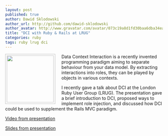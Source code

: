```yaml
---
layout: post
published: true
author: Dawid Sklodowski
author_url: http://github.com/dawid-sklodowski
author_avatar: http://www.gravatar.com/avatar/073c19a8d1fd30baa6dba34eaa55fe90.png
title: "DCI with Ruby & Rails at LRUG"
categories: ruby
tags: ruby lrug dci
---
```


<img src="//res.cloudinary.com/skillsmatter/image/upload/v1389980650/adhkobnxggp0sztntb3a.png" style="width: 150px; float: left; padding: 4px; border: 1px solid #BBB; margin: 0 20px 0 0;" />
Data Context Interaction is a recently invented programming paradigm aiming to separate behaviour from your data model. By extracting interactions into roles, they can be played by objects in various contexts.

<!--more-->

I recently gave a talk about DCI at the London Ruby User Group (LRUG). The presentation gave a brief introduction to DCI, proposed ways to implement role injection, and discussed how DCI could be used to supplement the Rails MVC paradigm.

[Video from presentation](http://skillsmatter.com/podcast/home/dci-with-ruby-rails)

[Slides from presentation](http://www.slideshare.net/viliander/dci-with-ruby-and-rails)